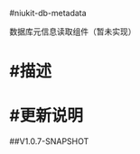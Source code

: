 
#niukit-db-metadata

数据库元信息读取组件（暂未实现）

#描述
======================================================================


#更新说明
======================================================================

##V1.0.7-SNAPSHOT



 